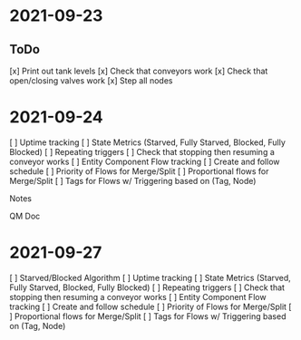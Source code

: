 # 2021-09-23

## ToDo

[x] Print out tank levels
[x] Check that conveyors work
[x] Check that open/closing valves work
[x] Step all nodes


# 2021-09-24

[ ] Uptime tracking
[ ] State Metrics (Starved, Fully Starved, Blocked, Fully Blocked)
[ ] Repeating triggers
[ ] Check that stopping then resuming a conveyor works
[ ] Entity Component Flow tracking
[ ] Create and follow schedule
[ ] Priority of Flows for Merge/Split
[ ] Proportional flows for Merge/Split
[ ] Tags for Flows w/ Triggering based on (Tag, Node)

Notes

QM Doc

# 2021-09-27

[ ] Starved/Blocked Algorithm
[ ] Uptime tracking
[ ] State Metrics (Starved, Fully Starved, Blocked, Fully Blocked)
[ ] Repeating triggers
[ ] Check that stopping then resuming a conveyor works
[ ] Entity Component Flow tracking
[ ] Create and follow schedule
[ ] Priority of Flows for Merge/Split
[ ] Proportional flows for Merge/Split
[ ] Tags for Flows w/ Triggering based on (Tag, Node)